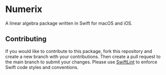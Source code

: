 # Numerix

A linear algebra package written in Swift for macOS and iOS.

## Contributing

If you would like to contribute to this package, fork this repository and create a new branch with your contributions. Then create a pull request to the main branch to submit your changes. Please use [SwiftLint](https://github.com/realm/SwiftLint) to enforce Swift code styles and conventions.
